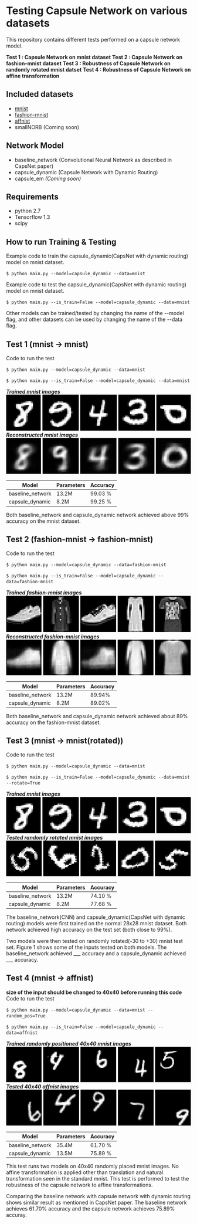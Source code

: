 # Testing Capsule Network on various datasets

This repository contains different tests performed on a capsule network model. 

**Test 1 : Capsule Network on mnist dataset** 
**Test 2 : Capsule Network on fashion-mnist dataset** 
**Test 3 : Robustness of Capsule Network on randomly rotated mnist datset** 
**Test 4 : Robustness of Capsule Network on affine transformation** 


## Included datasets
* [mnist](http://yann.lecun.com/exdb/mnist/)
* [fashion-mnist](https://github.com/zalandoresearch/fashion-mnist/tree/master/data/fashion)
* [affnist](http://www.cs.toronto.edu/~tijmen/affNIST/32x/transformed/)
* smallNORB (Coming soon)

## Network Model
* baseline_network (Convolutional Neural Network as described in CapsNet paper)
* capsule_dynamic (Capsule Network with Dynamic Routing)
* capsule_em *(Coming soon)*

## Requirements
* python 2.7
* Tensorflow 1.3
* scipy


## How to run Training & Testing
Example code to train the capsule_dynamic(CapsNet with dynamic routing) model on mnist dataset.
```
$ python main.py --model=capsule_dynamic --data=mnist
```

Example code to test the capsule_dynamic(CapsNet with dynamic routing) model on mnist dataset.
```
$ python main.py --is_train=False --model=capsule_dynamic --data=mnist
```

Other models can be trained/tested by changing the name of the --model flag, and other datasets can be used by changing the name of the --data flag.

## Test 1 (mnist -> mnist)
Code to run the test
```
$ python main.py --model=capsule_dynamic --data=mnist 
```

```
$ python main.py --is_train=False --model=capsule_dynamic --data=mnist 
```

***Trained mnist images***
![Alt text](images/mnist_gt.jpg?raw=true "mnist")
***Reconstructed mnist images***
![Alt text](images/mnist_recon.jpg?raw=true "mnist reconstructed")

| Model            | Parameters | Accuracy |
| ---------------- | ---------- | -------- |
| baseline_network |    13.2M   |  99.03 % |
| capsule_dynamic  |     8.2M   |  99.25 % |

Both baseline_network and capsule_dynamic network achieved above 99% accuracy on the mnist dataset. 

## Test 2 (fashion-mnist -> fashion-mnist)

Code to run the test
```
$ python main.py --model=capsule_dynamic --data=fashion-mnist 
```

```
$ python main.py --is_train=False --model=capsule_dynamic --data=fashion-mnist 
```

***Trained fashion-mnist images***
![Alt text](images/fashion_mnist_gt.jpg?raw=true "fashion-mnist")
***Reconstructed fashion-mnist images***
![Alt text](images/fashion_mnist_recon.jpg?raw=true "fashion-mnist reconstructed") 

| Model            | Parameters | Accuracy |
| ---------------- | ---------- | -------- |
| baseline_network |    13.2M   |  89.94%  |
| capsule_dynamic  |     8.2M   |  89.02%  |


Both baseline_network and capsule_dynamic network achieved about 89% accuracy on the fashion-mnist dataset. 


## Test 3 (mnist -> mnist(rotated))
Code to run the test
```
$ python main.py --model=capsule_dynamic --data=mnist
```
```
$ python main.py --is_train=False --model=capsule_dynamic --data=mnist --rotate=True
```

***Trained mnist images***
![Alt text](images/mnist_gt.jpg?raw=true "mnist") 
***Tested randomly rotated mnist images***
![Alt text](images/mnist_rotated.jpg?raw=true "rotated mnist")

| Model            | Parameters | Accuracy |
| ---------------- | ---------- | -------- |
| baseline_network |    13.2M   |  74.10 % |
| capsule_dynamic  |     8.2M   |  77.68 % |


The baseline_network(CNN) and capsule_dynamic(CapsNet with dynamic routing) models were first trained on the normal 28x28 mnist dataset. Both network achieved high accuracy on the test set (both close to 99%). 

Two models were then tested on randomly rotated(-30 to +30) mnist test set. Figure 1 shows some of the inputs tested on both models. The baseline_network achieved ___ accuracy and a capsule_dynamic achieved ___ accuracy.


## Test 4 (mnist -> affnist)
**size of the input should be changed to 40x40 before running this code** 
Code to run the test
```
$ python main.py --model=capsule_dynamic --data=mnist --random_pos=True
```
```
$ python main.py --is_train=False --model=capsule_dynamic --data=affnist
```
***Trained randomly positioned 40x40 mnist images***
![Alt text](images/mnist40.jpg?raw=true "mnist40") 
***Tested 40x40 affnist images***
![Alt text](images/affnist.jpg?raw=true "affnist") 

| Model            | Parameters | Accuracy |
| ---------------- | ---------- | -------- |
| baseline_network |    35.4M   |  61.70 % |
| capsule_dynamic  |    13.5M   |  75.89 % |


This test runs two models on 40x40 randomly placed mnist images. No affine transformation is applied other than translation and natural transformation seen in the standard mnist. This test is performed to test the robustness of the capsule network to affine transformations.

Comparing the baseline network with capsule network with dynamic routing shows similar result as mentioned in CapsNet paper. The baseline network achieves 61.70% accuracy and the capsule network achieves 75.89% accuray.


